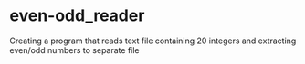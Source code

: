 # even-odd_reader
Creating a program that reads text file containing 20 integers and extracting even/odd numbers to separate file
